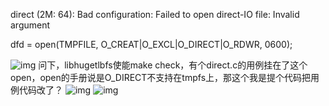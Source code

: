 direct (2M: 64):	Bad configuration: Failed to open direct-IO file: Invalid argument



dfd = open(TMPFILE, O_CREAT|O_EXCL|O_DIRECT|O_RDWR, 0600);



![img](file:///C:/Users/z00585918/AppData/Roaming/eSpace_Desktop/UserData/z00585918/imagefiles/3735730C-CB66-45EC-A1FC-D8DF17CC1AE2.png)
问下，libhugetlbfs使能make check，有个direct.c的用例挂在了这个open，open的手册说是O_DIRECT不支持在tmpfs上，那这个我是提个代码把用例代码改了？
![img](file:///C:/Users/z00585918/AppData/Roaming/eSpace_Desktop/UserData/z00585918/imagefiles/D3A9642E-4E66-45B0-B17D-AB0F53E4941D.png)
![img](file:///C:/Users/z00585918/AppData/Roaming/eSpace_Desktop/UserData/z00585918/imagefiles/269A6588-F847-4924-BD85-3B4AECE16239.png)